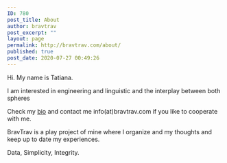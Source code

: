 ```yaml
---
ID: 780
post_title: About
author: bravtrav
post_excerpt: ""
layout: page
permalink: http://bravtrav.com/about/
published: true
post_date: 2020-07-27 00:49:26
---
```

<p>Hi. My name is Tatiana.</p>
<p>I am interested in engineering and linguistic and the interplay between both spheres</p>
<p>Check my <a href="https://www.linkedin.com/in/sivenova">bio</a> and contact me info(at)bravtrav.com if you like to cooperate with me.</p>
<p>BravTrav is a play project of mine where I organize and my thoughts and keep up to date my experiences.</p>
<p>Data, Simplicity, Integrity.</p>
